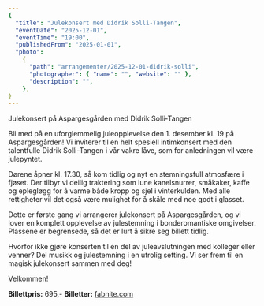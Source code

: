 ```yaml
---
{
  "title": "Julekonsert med Didrik Solli-Tangen",
  "eventDate": "2025-12-01",
  "eventTime": "19:00",
  "publishedFrom": "2025-01-01",
  "photo":
    {
      "path": "arrangementer/2025-12-01-didrik-solli",
      "photographer": { "name": "", "website": "" },
      "description": "",
    },
}
---
```


Julekonsert på Aspargesgården med Didrik Solli-Tangen

Bli med på en uforglemmelig juleopplevelse den 1. desember kl. 19 på Aspargesgården! Vi inviterer til en helt spesiell intimkonsert med den talentfulle Didrik Solli-Tangen i vår vakre låve, som for anledningen vil være julepyntet.

Dørene åpner kl. 17.30, så kom tidlig og nyt en stemningsfull atmosfære i fjøset. Der tilbyr vi deilig traktering som lune kanelsnurrer, småkaker, kaffe og eplegløgg for å varme både kropp og sjel i vinterkulden. Med alle rettigheter vil det også være mulighet for å skåle med noe godt i glasset.

Dette er første gang vi arrangerer julekonsert på Aspargesgården, og vi lover en komplett opplevelse av julestemning i bonderomantiske omgivelser. Plassene er begrensede, så det er lurt å sikre seg billett tidlig.

Hvorfor ikke gjøre konserten til en del av juleavslutningen med kolleger eller venner? Del musikk og julestemning i en utrolig setting. Vi ser frem til en magisk julekonsert sammen med deg!

Velkommen!

**Billettpris:** 695,-
**Billetter:** [fabnite.com](https://fabnite.com/no/events/julekonsert-pa-aspargesgarden-med-didrik-solli-tangen-konsert)
